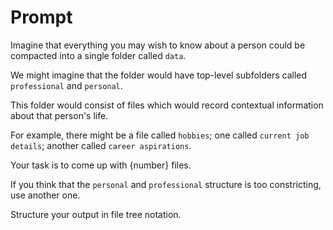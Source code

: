 # Prompt

Imagine that everything you may wish to know about a person could be compacted into a single folder called `data`.

We might imagine that the folder would have top-level subfolders called `professional` and `personal`.

This folder would consist of files which would record contextual information about that person's life.

For example, there might be a file called `hobbies`; one called `current job details`; another called `career aspirations`. 

Your task is to come up with {number} files. 

If you think that the `personal` and `professional`  structure is too constricting, use another one.

Structure your output in file tree notation. 
 